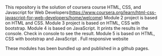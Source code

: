 This repository is the solution of coursera course HTML, CSS, and Javascript for Web Developers(https://www.coursera.org/learn/html-css-javascript-for-web-developers/home/welcome)
Module 2 project is based on HTML and CSS.
Module 3  project is based on HTML, CSS with bootstrap. 
Module 4 is based on JavaScript. It prints the results in the console. Check in console to see the result.
Module 5 is based on HTML, CSS with bootstrap and JavaScript . Full responsive website

These modules has been bundled up and published in a github pages.
